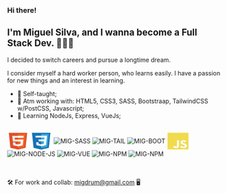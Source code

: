 ### Hi there! 
## I'm Miguel Silva, and I wanna become a Full Stack Dev. 👋👋👋

I decided to switch careers and pursue a longtime dream. 

I consider myself a hard worker person, who learns easily. I have a passion for new things and an interest in learning.

- 📓 Self-taught;
- 📂 Atm working with: HTML5, CSS3, SASS, Bootstraap, TailwindCSS w/PostCSS, Javascript;
- 🌱 Learning NodeJs, Express, VueJs;

<!-- <div>
  <a href="https://github.com/migsilva89/">
  <img height="150em" src="https://github-readme-stats.vercel.app/api?username=migsilva89&show_icons=true&include_all_commits=true&theme=slateorange&                hide_border=true&count_private=true">

  <img height="150em" width="320em" src="https://github-readme-stats.vercel.app/api/top-langs/?username=migsilva89&layout=compact&theme=slateorange&include_all_commits=true&count_private=true&langs_count=8">
    
</div> -->
  
<div style="display: inline_block"><br>
  <img align="center" alt="MIG-HTML" height="40" width="50" src="https://raw.githubusercontent.com/devicons/devicon/master/icons/html5/html5-original.svg">
  <img align="center" alt="MIG-CSS" height="40" width="50" src="https://raw.githubusercontent.com/devicons/devicon/master/icons/css3/css3-original.svg">
  <img align="center" alt="MIG-SASS" height="40" width="50" src="https://i.ibb.co/Mc06nkn/sass-1-logo-png-transparent.png">
  <img align="center" alt="MIG-TAIL" height="40" width="50" src="https://www.vectorlogo.zone/logos/tailwindcss/tailwindcss-icon.svg">
  <img align="center" alt="MIG-BOOT" height="40" width="50" src="https://upload.wikimedia.org/wikipedia/commons/b/b2/Bootstrap_logo.svg">
  <img align="center" alt="MIG-JS" height="40" width="50" src="https://raw.githubusercontent.com/devicons/devicon/master/icons/javascript/javascript-plain.svg">
  <img align="center" alt="MIG-NODE-JS" height="40" width="60" src="https://i.ibb.co/42QJ0XX/nodejs-1-logo-png-transparent.png">
  <img align="center" alt="MIG-VUE" height="40" width="50" src="https://upload.wikimedia.org/wikipedia/commons/9/95/Vue.js_Logo_2.svg">
  <img align="center" alt="MIG-NPM" height="40" width="70" src="https://i.ibb.co/P9KGFCq/1974423.png"> 
  <img align="center" alt="MIG-NPM" height="40" width="40" src="https://i.ibb.co/yB8PhGz/5847f981cef1014c0b5e48be.png">
  <a/>
</div>

<br>
<br>
  
<!--   <a href="https://vaib215.github.io/Projects/vaibphone.html" rel="nofollow"> Landing Page Using Tailwind-CSS</a> -->

🛠️ For work and collab: migdrum@gmail.com  🖥

<!-- 📂 More Projects: https://code-camp-responsive-wd-ld9d03x7e-migsilva89.vercel.app/ -->

